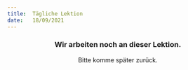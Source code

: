 ```yaml
---
title:  Tägliche Lektion
date:   18/09/2021
---
```


### <center>Wir arbeiten noch an dieser Lektion.</center>
<center>Bitte komme später zurück.</center>